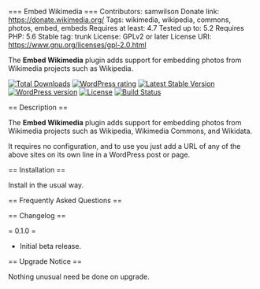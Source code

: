 === Embed Wikimedia ===
Contributors: samwilson
Donate link: https://donate.wikimedia.org/
Tags: wikimedia, wikipedia, commons, photos, embed, embeds
Requires at least: 4.7
Tested up to: 5.2
Requires PHP: 5.6
Stable tag: trunk
License: GPLv2 or later
License URI: https://www.gnu.org/licenses/gpl-2.0.html

The **Embed Wikimedia** plugin adds support for embedding photos from Wikimedia projects such as Wikipedia.

[![Total Downloads](https://img.shields.io/wordpress/plugin/dt/embed-wikimedia.svg?style=flat-square)]()
[![WordPress rating](https://img.shields.io/wordpress/plugin/r/embed-wikimedia.svg?style=flat-square)](https://wordpress.org/support/plugin/embed-wikimedia/reviews/)
[![Latest Stable Version](https://img.shields.io/wordpress/plugin/v/embed-wikimedia.svg?style=flat-square)](https://wordpress.org/plugins/embed-wikimedia)
[![WordPress version](https://img.shields.io/wordpress/v/embed-wikimedia.svg?style=flat-square)]()
[![License](https://img.shields.io/github/license/samwilson/embed-wikimedia.svg?style=flat-square)](https://github.com/samwilson/embed-wikimedia/blob/master/LICENSE.txt)
[![Build Status](https://travis-ci.org/samwilson/embed-wikimedia.svg?branch=master)](https://travis-ci.org/samwilson/embed-wikimedia)

== Description ==

The **Embed Wikimedia** plugin adds support for embedding photos from Wikimedia projects such as Wikipedia, Wikimedia Commons, and Wikidata.

It requires no configuration, and to use you just add a URL of any of the above sites on its own line in a WordPress post or page.

== Installation ==

Install in the usual way.

== Frequently Asked Questions ==

== Changelog ==

= 0.1.0 =
* Initial beta release.

== Upgrade Notice ==

Nothing unusual need be done on upgrade.
